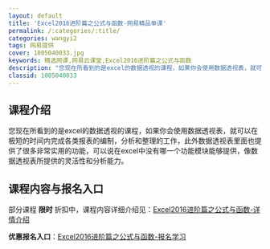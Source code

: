 ```yaml
---
layout: default
title: 'Excel2016进阶篇之公式与函数-网易精品单课'
permalink: /:categories/:title/
categories: wangyi2
tags: 网易提供
cover: 1005040033.jpg
keywords: 精选网课,网易云课堂,Excel2016进阶篇之公式与函数
description: "您现在所看到的是excel的数据透视的课程，如果你会使用数据透视表，就可以在极短的时间内完成各类报表的编制，分析和整理的工作，此外数据透视表里面也提供了很多非常实用的功能，可以说在excel"
classid: 1005040033
---
```


## 课程介绍

您现在所看到的是excel的数据透视的课程，如果你会使用数据透视表，就可以在极短的时间内完成各类报表的编制，分析和整理的工作，此外数据透视表里面也提供了很多非常实用的功能，可以说在excel中没有哪一个功能模块能够提供，像数据透视表所提供的灵活性和分析能力。

## 课程内容与报名入口

部分课程 **限时** 折扣中，课程内容详细介绍见：[Excel2016进阶篇之公式与函数-详情介绍](https://study.163.com/course/introduction/1005040033.htm?share=1&shareId=1025206652&utm_campaign=share&utm_medium=iphoneShare&utm_source=&utm_u=1025206652)

**优惠报名入口**：[Excel2016进阶篇之公式与函数-报名学习](https://study.163.com/course/introduction/1005040033.htm?share=1&shareId=1025206652&utm_campaign=share&utm_medium=iphoneShare&utm_source=&utm_u=1025206652)

